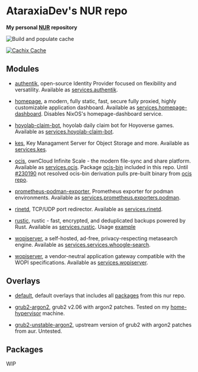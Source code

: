 # AtaraxiaDev's NUR repo

**My personal [NUR](https://github.com/nix-community/NUR) repository**

![Build and populate cache](https://github.com/AtaraxiaSjel/nur/workflows/Build%20and%20populate%20cache/badge.svg)

[![Cachix Cache](https://img.shields.io/badge/cachix-ataraxiadev--foss-blue.svg)](https://ataraxiadev-foss.cachix.org)

## Modules

* [authentik](https://goauthentik.io/), open-source Identity Provider focused on flexibility and versatility. Available as [services.authentik](modules/authentik.nix).

* [homepage](https://gethomepage.dev/), a modern, fully static, fast, secure fully proxied, highly customizable application dashboard. Available as [services.homepage-dashboard](modules/homepage.nix).
Disables NixOS's homepage-dashboard service.

* [hoyolab-claim-bot](https://github.com/AtaraxiaSjel/hoyolab-claim-bot/), hoyolab daily claim bot for Hoyoverse games. Available as [services.hoyolab-claim-bot](modules/hoyolab.nix).

* [kes](https://github.com/minio/kes), Key Managament Server for Object Storage and more. Available as [services.kes](modules/kes.nix).

* [ocis](https://owncloud.dev/ocis/), ownCloud Infinite Scale - the modern file-sync and share platform. Available as [services.ocis](modules/ocis.nix).
Package [ocis-bin](pkgs/ocis-bin/) included in this repo. Until [#230190](https://github.com/NixOS/nixpkgs/issues/230190) not resolved ocis-bin derivation pulls pre-built binary from [ocis repo](https://github.com/owncloud/ocis).

* [prometheus-podman-exporter](https://github.com/containers/prometheus-podman-exporter), Prometheus exporter for podman environments. Available as [services.prometheus.exporters.podman](modules/prometheus-exporters/podman.nix).

* [rinetd](https://github.com/samhocevar/rinetd), TCP/UDP port redirector. Available as [services.rinetd](modules/rinetd.nix).

* [rustic](https://github.com/rustic-rs/rustic), rustic - fast, encrypted, and deduplicated backups powered by Rust. Available as [services.rustic](modules/rustic.nix).
Usage [example](https://github.com/AtaraxiaSjel/nixos-config/tree/master/machines/Home-Hypervisor/backups.nix)

* [wopiserver](https://github.com/benbusby/whoogle-search/), a self-hosted, ad-free, privacy-respecting metasearch engine. Available as [services.services.whoogle-search](modules/whoogle.nix).

* [wopiserver](https://github.com/cs3org/wopiserver/), a vendor-neutral application gateway compatible with the WOPI specifications. Available as [services.wopiserver](modules/wopiserver.nix).

## Overlays

* [default](overlays/default.nix), default overlays that includes all [packages](pkgs/) from this nur repo.

* [grub2-argon2](overlays/grub2-23.05/), grub2 v2.06 with argon2 patches. Tested on my [home-hypervisor](https://github.com/AtaraxiaSjel/nixos-config/tree/master/machines/Home-Hypervisor) machine.

* [grub2-unstable-argon2](overlays/grub2-unstable/), upstream version of grub2 with argon2 patches from aur. Untested.

## Packages

WIP
